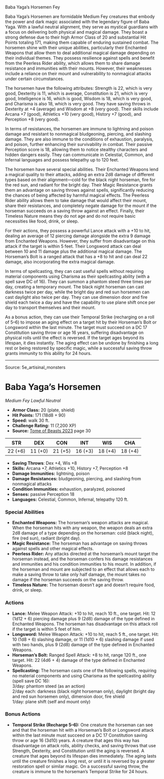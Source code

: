<MonsterName/>Baba Yaga’s Horsemen</MonsterName>
<CreatureType/>Fey</CreatureType>

<summary>Baba Yaga’s Horsemen are formidable Medium Fey creatures that embody the power and dark magic associated with the legendary figure of Baba Yaga. With a lawful neutral alignment, they serve as mystical guardians with a focus on delivering both physical and magical damage. They boast a strong defense due to their high Armor Class of 20 and substantial Hit Points totaling 171, making them capable of enduring sustained combat. The horsemen shine with their unique abilities, particularly their Enchanted Weapons that allow them to deal additional magical damage depending on their individual themes. They possess resilience against spells and benefit from the Peerless Rider ability, which allows them to share damage resistance and immunities with their mounts. However, their weaknesses include a reliance on their mount and vulnerability to nonmagical attacks under certain circumstances.</summary>

<detail>

The horsemen have the following attributes: Strength is 22, which is very good, Dexterity is 11, which is average, Constitution is 21, which is very good, Intelligence is 16, which is good, Wisdom is 18, which is very good, and Charisma is also 18, which is very good. They have saving throws in Dexterity at +4 (average) and Wisdom at +8 (very good). Their skills include Arcana +7 (good), Athletics +10 (very good), History +7 (good), and Perception +8 (very good).

In terms of resistances, the horsemen are immune to lightning and poison damage and resistant to nonmagical bludgeoning, piercing, and slashing damage. They are also immune to the conditions of exhaustion, paralysis, and poison, further enhancing their survivability in combat. Their passive Perception score is 18, allowing them to notice stealthy characters and hidden dangers easily. They can communicate in Celestial, Common, and Infernal languages and possess telepathy up to 120 feet.

The horsemen have several special abilities. Their Enchanted Weapons lend a magical quality to their attacks, adding an extra 2d8 damage of different types based on their alignment—cold for the black night horseman, fire for the red sun, and radiant for the bright day. Their Magic Resistance grants them an advantage on saving throws against spells, significantly reducing the chances of being affected by harmful magical effects. The Peerless Rider ability allows them to take damage that would affect their mount, share their resistances, and completely negate damage for the mount if the horseman succeeds on a saving throw against an effect. Finally, their Timeless Nature means they do not age and do not require basic necessities like food, drink, or sleep.

For their actions, they possess a powerful Lance attack with a +10 to hit, dealing an average of 12 piercing damage alongside the extra 9 damage from Enchanted Weapons. However, they suffer from disadvantage on this attack if the target is within 5 feet. Their Longsword attack can deal between 10 and 11 damage plus the additional magical damage. The Horseman’s Bolt is a ranged attack that has a +8 to hit and can deal 22 damage, also incorporating the extra magical damage. 

In terms of spellcasting, they can cast useful spells without requiring material components using Charisma as their spellcasting ability (with a spell save DC of 16). They can summon a phantom steed three times per day, creating a temporary mount. The black night horseman can cast darkness twice per day, while the bright day and red sun horsemen can cast daylight also twice per day. They can use dimension door and fire shield each twice a day and have the capability to use plane shift once per day to transport themselves and their mount.

As a bonus action, they can use their Temporal Strike (recharging on a roll of 5–6) to impose an aging effect on a target hit by their Horseman’s Bolt or Longsword within the last minute. The target must succeed on a DC 17 Constitution saving throw or age 16 years, suffering disadvantage on physical rolls until the effect is reversed. If the target ages beyond its lifespan, it dies instantly. The aging effect can be undone by finishing a long rest or being restored by specific magic, while a successful saving throw grants immunity to this ability for 24 hours.</detail>



---

Source: 5e_artisinal_monsters

# Baba Yaga’s Horsemen

*Medium* *Fey* *Lawful Neutral*

- **Armor Class:** 20 (plate, shield)
- **Hit Points:** 171 (18d8 + 90)
- **Speed:** walk 30 ft.
- **Challenge Rating:** 11 (7,200 XP)
- **Source:** [Tome of Beasts 2023](https://koboldpress.com/kpstore/product/tome-of-beasts-1-2023-edition/) page 30

| STR | DEX | CON | INT | WIS | CHA |
| --- | --- | --- | --- | --- | --- |
| 22 (+6) | 11 (+0) | 21 (+5) | 16 (+3) | 18 (+4) | 18 (+4) |

- **Saving Throws**: Dex +4, Wis +8
- **Skills:** Arcana +7, Athletics +10, History +7, Perception +8
- **Damage Immunities:** lightning, poison
- **Damage Resistances:** bludgeoning, piercing, and slashing from nonmagical attacks
- **Condition Immunities:** exhaustion, paralyzed, poisoned
- **Senses:** passive Perception 18
- **Languages:** Celestial, Common, Infernal, telepathy 120 ft.

### Special Abilities

- **Enchanted Weapons:** The horseman’s weapon attacks are magical. When the horseman hits with any weapon, the weapon deals an extra 2d8 damage of a type depending on the horseman: cold (black night), fire (red sun), radiant (bright day).
- **Magic Resistance:** The horseman has advantage on saving throws against spells and other magical effects.
- **Peerless Rider:** Any attacks directed at the horseman’s mount target the horseman instead, and the horseman confers his damage resistances and immunities and his condition immunities to his mount. In addition, if the horseman and mount are subjected to an effect that allows each to make a saving throw to take only half damage, the mount takes no damage if the horseman succeeds on the saving throw.
- **Timeless Nature:** The horseman doesn’t age and doesn’t require food, drink, or sleep.

### Actions

- **Lance:** Melee Weapon Attack: +10 to hit, reach 10 ft., one target. Hit: 12 (1d12 + 6) piercing damage plus 9 (2d8) damage of the type defined in Enchanted Weapons. The horseman has disadvantage on this attack roll if the target is within 5 feet of him.
- **Longsword:** Melee Weapon Attack: +10 to hit, reach 5 ft., one target. Hit: 10 (1d8 + 6) slashing damage, or 11 (1d10 + 6) slashing damage if used with two hands, plus 9 (2d8) damage of the type defined in Enchanted Weapons.
- **Horseman’s Bolt:** Ranged Spell Attack: +8 to hit, range 120 ft., one target. Hit: 22 (4d6 + 4) damage of the type defined in Enchanted Weapons.
- **Spellcasting:** The horseman casts one of the following spells, requiring no material components and using Charisma as the spellcasting ability (spell save DC 16):<br>3/day: phantom steed (as an action)<br>2/day each: darkness (black night horseman only), daylight (bright day and red sun horsemen only), dimension door, fire shield<br>1/day: plane shift (self and mount only)

### Bonus Actions

- **Temporal Strike (Recharge 5–6):** One creature the horseman can see and that the horseman hit with a Horseman’s Bolt or Longsword attack within the last minute must succeed on a DC 17 Constitution saving throw or age 16 (3d10) years. A creature that ages this way has disadvantage on attack rolls, ability checks, and saving throws that use Strength, Dexterity, and Constitution until the aging is reversed. A creature that ages beyond its lifespan dies immediately. The aging lasts until the creature finishes a long rest, or until it is reversed by a greater restoration spell or similar magic. On a successful saving throw, the creature is immune to the horseman’s Temporal Strike for 24 hours.


